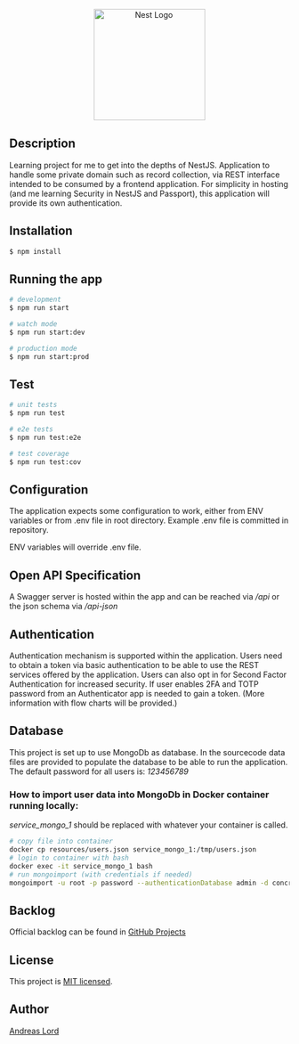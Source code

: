 <p align="center">
  <a href="http://nestjs.com/" target="blank"><img src="https://nestjs.com/img/logo-small.svg" width="200" alt="Nest Logo" /></a>
</p>

## Description

Learning project for me to get into the depths of NestJS. Application to handle some private domain such as record collection, via REST interface intended to be consumed by a frontend application. For simplicity in hosting (and me learning Security in NestJS and Passport), this application will provide its own authentication. 

## Installation

```bash
$ npm install
```

## Running the app

```bash
# development
$ npm run start

# watch mode
$ npm run start:dev

# production mode
$ npm run start:prod
```

## Test

```bash
# unit tests
$ npm run test

# e2e tests
$ npm run test:e2e

# test coverage
$ npm run test:cov
```

## Configuration
The application expects some configuration to work, either from ENV variables or from .env file in root directory. 
Example .env file is committed in repository. 

ENV variables will override .env file.

## Open API Specification
A Swagger server is hosted within the app and can be reached via _/api_ or the json schema via _/api-json_

## Authentication
Authentication mechanism is supported within the application. Users need to obtain a token via basic authentication to 
be able to use the REST services offered by the application.
Users can also opt in for Second Factor Authentication for increased security. If user enables 2FA and TOTP password from
an Authenticator app is needed to gain a token. (More information with flow charts will be provided.)

## Database
This project is set up to use MongoDb as database. In the sourcecode data files are provided to populate the database to
be able to run the application. The default password for all users is: _123456789_

### How to import user data into MongoDb in Docker container running locally:
_service_mongo_1_ should be replaced with whatever your container is called.
```bash
# copy file into container
docker cp resources/users.json service_mongo_1:/tmp/users.json
# login to container with bash
docker exec -it service_mongo_1 bash
# run mongoimport (with credentials if needed)
mongoimport -u root -p password --authenticationDatabase admin -d concrete -c users --type=json --file /tmp/users.json
```

## Backlog
Official backlog can be found in [GitHub Projects](https://github.com/users/andlo779/projects/2/views/2)

## License

This project is [MIT licensed](LICENSE.md).

## Author
[Andreas Lord](mailto:andlo779@gmail.com) 
